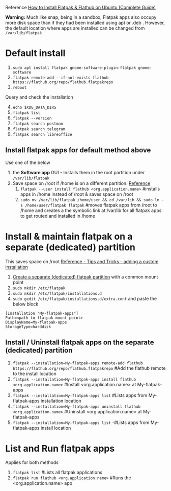 Reference [How to Install Flatpak & Flathub on Ubuntu (Complete Guide)](https://www.omgubuntu.co.uk/how-to-install-flatpak-on-ubuntu)

**Warning:** Much like snap, being in a sandbox, Flatpak apps also occupy more disk space than if they had been installed using apt or .deb . However, the default location where apps are installed can be changed from `/var/lib/flatpak`

# Default install
1.  `sudo apt install flatpak gnome-software-plugin-flatpak gnome-software`
2.  `flatpak remote-add --if-not-exists flathub https://flathub.org/repo/flathub.flatpakrepo`
3.  `reboot`

Query and check the installation

4.  `echo $XDG_DATA_DIRS`
5.  `flatpak list` 
6.  `flatpak --version`
7.  `flatpak search postman`
8.  `flatpak search telegram`
9.  `flatpak search libreoffice`

## Install flatpak apps for default method above
Use one of the below 
1.  the **Software app** GUI - Installs them in the root partition under `/var/lib/flatpak`
2.  Save space on /root if /home is on a different partition. [Reference](https://www.reddit.com/r/flatpak/comments/a1l8wk/methods_to_save_space_on_your_root_partition/)
    1.  `flatpak --user install flathub <org.application.name>` #installs apps in /home instead of /root & saves space on /root 
    2.  `sudo mv /var/lib/flatpak /home/user && cd /var/lib && sudo ln -s /home/user/flatpak flatpak` #moves flatpak apps from /root to /home and creates a the symbolic link at /var/lib for all flatpak apps to get routed and installed in /home


# Install & maintain flatpak on a separate (dedicated) partition
This saves space on /root [Reference - Tips and Tricks - adding a custom installation](https://docs.flatpak.org/en/latest/tips-and-tricks.html#adding-a-custom-installation)
1.   [Create a separate (dedicated) flatpak partition](./common-mountpoints.md) with a common mount point
2.   `sudo mkdir /etc/flatpak`
3.   `sudo mkdir /etc/flatpak/installations.d`
4.   `sudo gedit /etc/flatpak/installations.d/extra.conf` and paste the below block
```
[Installation "My-flatpak-apps"]
Path=<path to flatpak mount point>
DisplayName=My-flatpak-apps
StorageType=harddisk
```

## Install / Uninstall flatpak apps on the **separate (dedicated) partition**
1.   `flatpak --installation=My-flatpak-apps remote-add flathub https://flathub.org/repo/flathub.flatpakrepo` #Add the flathub remote to the install location
2.   `flatpak --installation=My-flatpak-apps install flathub <org.application.name>` #Install <org.application.name> at My-flatpak-apps
3.   `flatpak --installation=My-flatpak-apps list` #Lists apps from My-flatpak-apps installation location
4.   `flatpak --installation=My-flatpak-apps uninstall flathub <org.application.name>` #Uninstall <org.application.name> at My-flatpak-apps
5.   `flatpak --installation=My-flatpak-apps list` -#Lists apps from My-flatpak-apps install location


# List and Run flatpak apps
Applies for both methods
1.   `flatpak list` #Lists all flatpak applications
2.   `flatpak run flathub <org.application.name>` #Runs the <org.application.name> app
